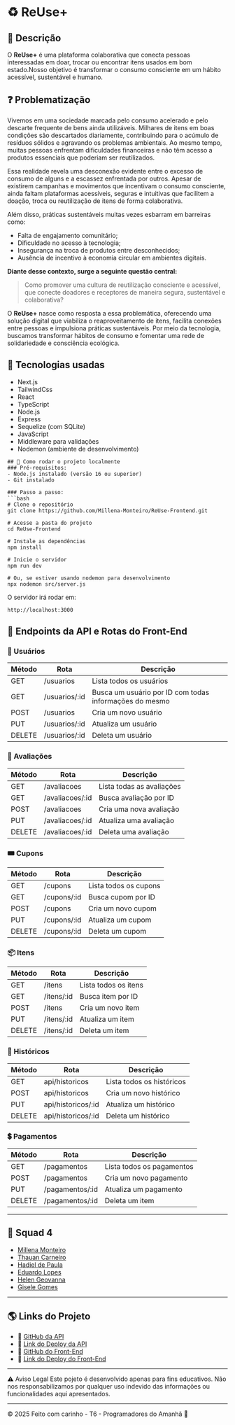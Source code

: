 # ♻️ ReUse+

## 📜 Descrição
O **ReUse+** é uma plataforma colaborativa que conecta pessoas interessadas em doar, trocar ou encontrar itens usados em bom estado.Nosso objetivo é transformar o consumo consciente em um hábito acessível, sustentável e humano.

## ❓ Problematização

Vivemos em uma sociedade marcada pelo consumo acelerado e pelo descarte frequente de bens ainda utilizáveis. Milhares de itens em boas condições são descartados diariamente, contribuindo para o acúmulo de resíduos sólidos e agravando os problemas ambientais. Ao mesmo tempo, muitas pessoas enfrentam dificuldades financeiras e não têm acesso a produtos essenciais que poderiam ser reutilizados.

Essa realidade revela uma desconexão evidente entre o excesso de consumo de alguns e a escassez enfrentada por outros. Apesar de existirem campanhas e movimentos que incentivam o consumo consciente, ainda faltam plataformas acessíveis, seguras e intuitivas que facilitem a doação, troca ou reutilização de itens de forma colaborativa.

Além disso, práticas sustentáveis muitas vezes esbarram em barreiras como:
- Falta de engajamento comunitário;
- Dificuldade no acesso à tecnologia;
- Insegurança na troca de produtos entre desconhecidos;
- Ausência de incentivo à economia circular em ambientes digitais.

**Diante desse contexto, surge a seguinte questão central:**  
> Como promover uma cultura de reutilização consciente e acessível, que conecte doadores e receptores de maneira segura, sustentável e colaborativa?

O **ReUse+** nasce como resposta a essa problemática, oferecendo uma solução digital que viabiliza o reaproveitamento de itens, facilita conexões entre pessoas e impulsiona práticas sustentáveis. Por meio da tecnologia, buscamos transformar hábitos de consumo e fomentar uma rede de solidariedade e consciência ecológica.



## 🚀 Tecnologias usadas
- Next.js
- TailwindCss
- React
- TypeScript
- Node.js
- Express
- Sequelize (com SQLite)
- JavaScript
- Middleware para validações
- Nodemon (ambiente de desenvolvimento)


```
## 🔧 Como rodar o projeto localmente
### Pré-requisitos:
- Node.js instalado (versão 16 ou superior)
- Git instalado

### Passo a passo:
```bash
# Clone o repositório
git clone https://github.com/Millena-Monteiro/ReUse-Frontend.git

# Acesse a pasta do projeto
cd ReUse-Frontend

# Instale as dependências
npm install

# Inicie o servidor
npm run dev 

# Ou, se estiver usando nodemon para desenvolvimento
npx nodemon src/server.js
```

O servidor irá rodar em:
```
http://localhost:3000
```

## 🔗 Endpoints da API e Rotas do Front-End

### 👤 Usuários
| Método | Rota                                | Descrição                              |
|--------|--------------------------------------|-----------------------------------------|
| GET    | /usuarios                            | Lista todos os usuários                 |
| GET    | /usuarios/:id                        | Busca um usuário por ID com todas informações do mesmo                |
| POST   | /usuarios                             | Cria um novo usuário                    |
| PUT    | /usuarios/:id                         | Atualiza um usuário                     |
| DELETE | /usuarios/:id                         | Deleta um usuário                       |

### 📝 Avaliações
| Método | Rota | Descrição |
|--------|------|-----------|
| GET | /avaliacoes | Lista todas as avaliações |
| GET | /avaliacoes/:id | Busca avaliação por ID |
| POST | /avaliacoes | Cria uma nova avaliação |
| PUT | /avaliacoes/:id | Atualiza uma avaliação |
| DELETE | /avaliacoes/:id | Deleta uma avaliação |

### 🎟️ Cupons
| Método | Rota | Descrição |
|--------|------|-----------|
| GET | /cupons | Lista todos os cupons |
| GET | /cupons/:id | Busca cupom por ID |
| POST | /cupons | Cria um novo cupom |
| PUT | /cupons/:id | Atualiza um cupom |
| DELETE | /cupons/:id | Deleta um cupom |

### 📦 Itens
| Método | Rota | Descrição |
|--------|------|-----------|
| GET | /itens | Lista todos os itens |
| GET | /itens/:id | Busca item por ID |
| POST | /itens | Cria um novo item |
| PUT | /itens/:id | Atualiza um item |
| DELETE | /itens/:id | Deleta um item |

### 📜 Históricos
| Método | Rota | Descrição |
|--------|------|-----------|
| GET | api/historicos | Lista todos os históricos |
| POST | api/historicos | Cria um novo histórico |
| PUT | api/historicos/:id | Atualiza um histórico |
| DELETE | api/historicos/:id | Deleta um histórico |

###  💲 Pagamentos
| Método | Rota | Descrição |
|--------|------|-----------|
| GET | /pagamentos | Lista todos os pagamentos |
| POST | /pagamentos | Cria um novo pagamento |
| PUT | /pagamentos/:id | Atualiza um pagamento |
| DELETE | /pagamentos/:id | Deleta um item |

---

## 👥 Squad 4 
- [Millena Monteiro](https://github.com/Millena-Monteiro)
- [Thauan Carneiro](https://github.com/Thauan0)
- [Hadiel de Paula](https://github.com/hadiel7)
- [Eduardo Lopes](https://github.com/eduardolopesPDA)
- [Helen Geovanna](https://github.com/Helen157)
- [Gisele Gomes](https://github.com/Jhope122)

---
## 🌎 Links do Projeto
- 🔗 [GitHub da API](https://github.com/BiaVB/ReUSE-)
- 🔗 [Link do Deploy da API](https://reuse-lwju.onrender.com)
- 🔗 [GitHub do Front-End](https://github.com/Millena-Monteiro/ReUse-Frontend.git)
- 🔗 [Link do Deploy do Front-End](-)

---
⚠️ Aviso Legal
Este pojeto é desenvolvido apenas para fins educativos. Não nos responsabilizamos por qualquer uso indevido das informações ou funcionalidades aqui apresentados.

---
© 2025 Feito com carinho - T6 - Programadores do Amanhã 💜

